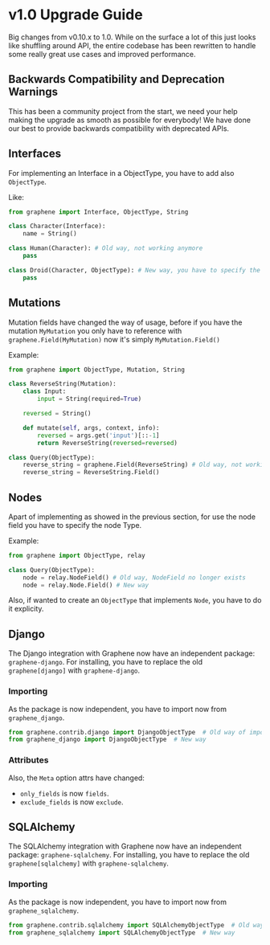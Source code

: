 # v1.0 Upgrade Guide

Big changes from v0.10.x to 1.0. While on the surface a lot of this just looks like shuffling around API, the entire codebase has been rewritten to handle some really great use cases and improved performance.


## Backwards Compatibility and Deprecation Warnings

This has been a community project from the start, we need your help making the upgrade as smooth as possible for everybody!
We have done our best to provide backwards compatibility with deprecated APIs.


## Interfaces

For implementing an Interface in a ObjectType, you have to add also `ObjectType`.

Like:

```python
from graphene import Interface, ObjectType, String

class Character(Interface):
    name = String()

class Human(Character): # Old way, not working anymore
    pass

class Droid(Character, ObjectType): # New way, you have to specify the ObjectType
    pass
```

## Mutations

Mutation fields have changed the way of usage, before if you have the mutation `MyMutation` you
only have to reference with `graphene.Field(MyMutation)` now it's simply `MyMutation.Field()`

Example:

```python
from graphene import ObjectType, Mutation, String

class ReverseString(Mutation):
    class Input:
        input = String(required=True)

    reversed = String()

    def mutate(self, args, context, info):
        reversed = args.get('input')[::-1]
        return ReverseString(reversed=reversed)

class Query(ObjectType):
    reverse_string = graphene.Field(ReverseString) # Old way, not working anymore
    reverse_string = ReverseString.Field()
```

## Nodes

Apart of implementing as showed in the previous section, for use the node field you have to
specify the node Type.

Example:

```python
from graphene import ObjectType, relay

class Query(ObjectType):
    node = relay.NodeField() # Old way, NodeField no longer exists
    node = relay.Node.Field() # New way
```

Also, if wanted to create an `ObjectType` that implements `Node`, you have to do it
explicity.


## Django

The Django integration with Graphene now have an independent package: `graphene-django`.
For installing, you have to replace the old `graphene[django]` with `graphene-django`.

### Importing

As the package is now independent, you have to import now from `graphene_django`.

```python
from graphene.contrib.django import DjangoObjectType  # Old way of importing
from graphene_django import DjangoObjectType  # New way
```

### Attributes

Also, the `Meta` option attrs have changed:
* `only_fields` is now `fields`.
* `exclude_fields` is now `exclude`.


## SQLAlchemy

The SQLAlchemy integration with Graphene now have an independent package: `graphene-sqlalchemy`.
For installing, you have to replace the old `graphene[sqlalchemy]` with `graphene-sqlalchemy`.

### Importing

As the package is now independent, you have to import now from `graphene_sqlalchemy`.

```python
from graphene.contrib.sqlalchemy import SQLAlchemyObjectType  # Old way of importing
from graphene_sqlalchemy import SQLAlchemyObjectType  # New way
```
